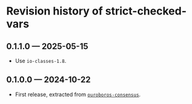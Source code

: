 # Revision history of strict-checked-vars

## 0.1.1.0 — 2025-05-15

* Use `io-classes-1.8`.

## 0.1.0.0 — 2024-10-22

- First release, extracted from [`ouroboros-consensus`](https://github.com/IntersectMBO/ouroboros-consensus).
